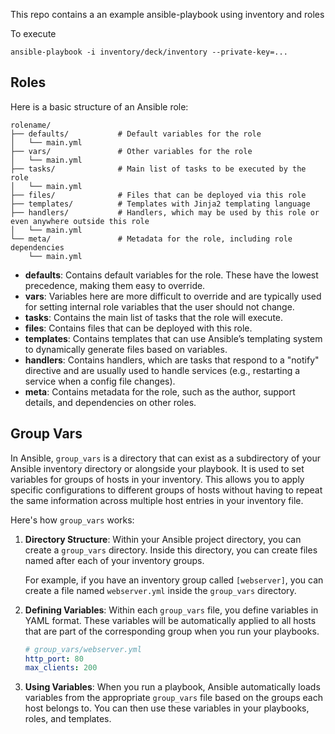 This repo contains a an example ansible-playbook using inventory and roles

To execute

```ansible-playbook -i inventory/deck/inventory --private-key=...```


## Roles 

Here is a basic structure of an Ansible role:

```
rolename/
├── defaults/           # Default variables for the role
│   └── main.yml
├── vars/               # Other variables for the role
│   └── main.yml
├── tasks/              # Main list of tasks to be executed by the role
│   └── main.yml
├── files/              # Files that can be deployed via this role
├── templates/          # Templates with Jinja2 templating language
├── handlers/           # Handlers, which may be used by this role or even anywhere outside this role
│   └── main.yml
└── meta/               # Metadata for the role, including role dependencies
    └── main.yml
```

- **defaults**: Contains default variables for the role. These have the lowest precedence, making them easy to override.
- **vars**: Variables here are more difficult to override and are typically used for setting internal role variables that the user should not change.
- **tasks**: Contains the main list of tasks that the role will execute.
- **files**: Contains files that can be deployed with this role.
- **templates**: Contains templates that can use Ansible’s templating system to dynamically generate files based on variables.
- **handlers**: Contains handlers, which are tasks that respond to a "notify" directive and are usually used to handle services (e.g., restarting a service when a config file changes).
- **meta**: Contains metadata for the role, such as the author, support details, and dependencies on other roles.


## Group Vars

In Ansible, `group_vars` is a directory that can exist as a subdirectory of your Ansible inventory directory or alongside your playbook. It is used to set variables for groups of hosts in your inventory. This allows you to apply specific configurations to different groups of hosts without having to repeat the same information across multiple host entries in your inventory file.

Here's how `group_vars` works:

1. **Directory Structure**: Within your Ansible project directory, you can create a `group_vars` directory. Inside this directory, you can create files named after each of your inventory groups.

   For example, if you have an inventory group called `[webserver]`, you can create a file named `webserver.yml` inside the `group_vars` directory.

2. **Defining Variables**: Within each `group_vars` file, you define variables in YAML format. These variables will be automatically applied to all hosts that are part of the corresponding group when you run your playbooks.

   ```yaml
   # group_vars/webserver.yml
   http_port: 80
   max_clients: 200
   ```

3. **Using Variables**: When you run a playbook, Ansible automatically loads variables from the appropriate `group_vars` file based on the groups each host belongs to. You can then use these variables in your playbooks, roles, and templates.

